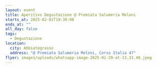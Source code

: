 ```yaml
---
layout: event
title: Aperitivo Degustazione @ Premiata Salumeria Meloni
starts_at: 2025-02-01T19:30:00
ends_at: ""
all_day: false
tags:
  - Degustazione
location:
  city: Abbiategrasso
  address: "@ Premiata Salumeria Meloni, Corso Italia 47"
flyer: images/uploads/whatsapp-image-2025-01-29-at-13.31.40.jpeg
---
```

